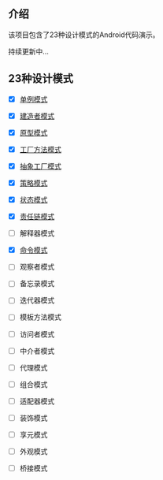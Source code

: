 ## 介绍 ##
该项目包含了23种设计模式的Android代码演示。

持续更新中...

## 23种设计模式 ##
- [x] [单例模式](https://yuantiger.github.io/2017/05/27/Design-Single/)
- [x] [建造者模式](https://yuantiger.github.io/2017/07/05/Design-Builder/)
- [x] [原型模式](https://yuantiger.github.io/2017/07/15/Design-Clone/)
- [x] [工厂方法模式](https://yuantiger.github.io/2017/07/24/Design-Factory/)
- [x] [抽象工厂模式](https://yuantiger.github.io/2017/08/02/Design-Abs-Factory/)
- [x] [策略模式](https://yuantiger.github.io/2017/08/02/Design-Strategy/)
- [x] [状态模式](https://yuantiger.github.io/2017/11/14/Design-State/)
- [x] [责任链模式](https://yuantiger.github.io/2017/11/16/Design-Responsibility/)
- [ ] 解释器模式
- [x] [命令模式](https://yuantiger.github.io/2020/09/09/Design-Command/)
- [ ] 观察者模式
- [ ] 备忘录模式
- [ ] 迭代器模式
- [ ] 模板方法模式
- [ ] 访问者模式
- [ ] 中介者模式
- [ ] 代理模式
- [ ] 组合模式
- [ ] 适配器模式
- [ ] 装饰模式
- [ ] 享元模式
- [ ] 外观模式
- [ ] 桥接模式






